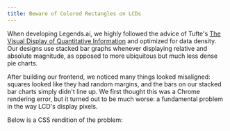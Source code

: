 ```yaml
---
title: Beware of Colored Rectangles on LCDs
---
```


When developing Legends.ai, we highly followed the advice of Tufte's [The Visual Display of Quantitative Information](http://amzn.to/2zi7a3l) and optimized for data density. Our designs use stacked bar graphs whenever displaying relative and absolute magnitude, as opposed to more ubiquitous but much less dense pie charts.

After building our frontend, we noticed many things looked misaligned: squares looked like they had random margins, and the bars on our stacked bar charts simply didn't line up. We first thought this was a Chrome rendering error, but it turned out to be much worse: a fundamental problem in the way LCD's display pixels.

Below is a CSS rendition of the problem:

<style dangerouslySetInnerHTML={{ __html: `
  .buggybg {
    background-color: #000;
    padding: 5px;
    width: 110px;
  }
  .buggycss {
    position: relative;
    height: 5px;
    width: 100px;
    background-color: red;
  }
  .buggycss.large {
    height: 15px;
    width: 300px;
  }
  .buggycss .green {
    width: 50%;
    position: absolute;
    left: 0;
    top: 0;
    height: 100%;
    background-color: green;
  }
  .vbar {
    position: relative;
    width: 5px;
    height: 50px;
  }
  .bartop {
    background-color: red;
  }
  .barbottom {
    background-color: green;
  }
  .vbarbg {
    background-color: black;
    padding: 5px;
    width: 15px;
  }
  .vbar.large {
    width: 15px;
    height: 150px;
  }
`}} />

<div class="buggycss"><span class="green"></span></div>

This happens due to the way pixels are implemented on a display.

![(from Wikipedia)][https://upload.wikimedia.org/wikipedia/commons/d/de/Closeup_of_pixels.JPG]

If you don't see anything off, you are probably on a high DPI display. But for my large 1440p display and my friend's Retina Macbook, the problem is very clear.

Many effects occur when altering the shapes and colors. If you put a dark background behind the bar, the offset seems to invert.

<div class="buggybg"><div class="buggycss"><span class="green"></span></div></div>

Changing the size of the bar doesn't change the magnitude of the offset, since the problem is still only in one pixel.

<div class="buggycss large"><span class="green"></span></div>

Orienting the bar vertically seems to still have the same problem, but shifted in a different direction.

<div class="vbar bartop"></div><div class="vbar barbottom"></div>

With a black background, again the direction is inverted.

<div class="vbarbg"><div class="vbar bartop"></div><div class="vbar barbottom"></div></div>

The reason this happens is unclear to me. If a pixel consists of parallel strips of color channels, why would a 90 degree turn also have the same problem?

And again, the problem is no more apparent when the figure is enlarged.

<div class="vbar bartop large"></div><div class="vbar barbottom large"></div>
